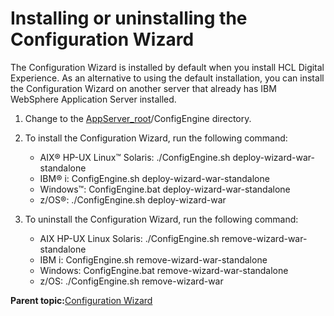 # Installing or uninstalling the Configuration Wizard

The Configuration Wizard is installed by default when you install HCL Digital Experience. As an alternative to using the default installation, you can install the Configuration Wizard on another server that already has IBM WebSphere Application Server installed.

1.  Change to the [AppServer\_root](../reference/wpsdirstr.md#was_root)/ConfigEngine directory.

2.  To install the Configuration Wizard, run the following command:

    -   AIX® HP-UX Linux™ Solaris: ./ConfigEngine.sh deploy-wizard-war-standalone
    -   IBM® i: ConfigEngine.sh deploy-wizard-war-standalone
    -   Windows™: ConfigEngine.bat deploy-wizard-war-standalone
    -   z/OS®: ./ConfigEngine.sh deploy-wizard-war
3.  To uninstall the Configuration Wizard, run the following command:

    -   AIX HP-UX Linux Solaris: ./ConfigEngine.sh remove-wizard-war-standalone
    -   IBM i: ConfigEngine.sh remove-wizard-war-standalone
    -   Windows: ConfigEngine.bat remove-wizard-war-standalone
    -   z/OS: ./ConfigEngine.sh remove-wizard-war

**Parent topic:**[Configuration Wizard ](../config/cw_overview.md)

